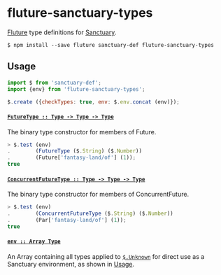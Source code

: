 # fluture-sanctuary-types

[Fluture][] type definitions for [Sanctuary][].

```console
$ npm install --save fluture sanctuary-def fluture-sanctuary-types
```

## Usage

```js
import $ from 'sanctuary-def';
import {env} from 'fluture-sanctuary-types';

$.create ({checkTypes: true, env: $.env.concat (env)});
```

#### <a name="FutureType" href="https://github.com/fluture-js/fluture-sanctuary-types/blob/v5.0.1/index.js#L32">`FutureType :: Type -⁠> Type -⁠> Type`</a>

The binary type constructor for members of Future.

```js
> $.test (env)
.        (FutureType ($.String) ($.Number))
.        (Future['fantasy-land/of'] (1));
true
```

#### <a name="ConcurrentFutureType" href="https://github.com/fluture-js/fluture-sanctuary-types/blob/v5.0.1/index.js#L50">`ConcurrentFutureType :: Type -⁠> Type -⁠> Type`</a>

The binary type constructor for members of ConcurrentFuture.

```js
> $.test (env)
.        (ConcurrentFutureType ($.String) ($.Number))
.        (Par['fantasy-land/of'] (1));
true
```

#### <a name="env" href="https://github.com/fluture-js/fluture-sanctuary-types/blob/v5.0.1/index.js#L68">`env :: Array Type`</a>

An Array containing all types applied to [`$.Unknown`][Unknown] for
direct use as a Sanctuary environment, as shown in [Usage](#usage).

[Fluture]:    https://github.com/fluture-js/Fluture
[Sanctuary]:  https://sanctuary.js.org/
[Unknown]:    https://github.com/sanctuary-js/sanctuary-def#Unknown
